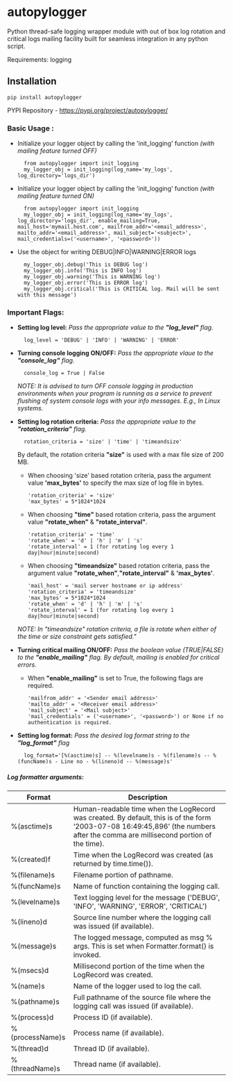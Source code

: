 # autopylogger

Python thread-safe logging wrapper module with out of box log rotation and critical logs mailing facility built for seamless integration in any python script.

Requirements: logging


## Installation

    pip install autopylogger 

PYPI Repository - https://pypi.org/project/autopylogger/


### Basic Usage :

- Initialize your logger object by calling the 'init_logging' function *(with mailing feature turned OFF)*

        from autopylogger import init_logging
        my_logger_obj = init_logging(log_name='my_logs', log_directory='logs_dir')

- Initialize your logger object by calling the 'init_logging' function *(with mailing feature turned ON)*

        from autopylogger import init_logging
        my_logger_obj = init_logging(log_name='my_logs', log_directory='logs_dir', enable_mailing=True, mail_host='mymail.host.com', mailfrom_addr='<email_address>', mailto_addr='<email_address>', mail_subject='<subject>', mail_credentials=('<username>', '<password>'))


- Use the object for writing DEBUG|INFO|WARNING|ERROR logs

        my_logger_obj.debug('This is DEBUG log')
        my_logger_obj.info('This is INFO log')
        my_logger_obj.warning('This is WARNING log')
        my_logger_obj.error('This is ERROR log')
        my_logger_obj.critical('This is CRITICAL log. Mail will be sent with this message')

### Important Flags:

- **Setting log level:** *Pass the appropriate value to the **"log_level"** flag.*

        log_level = 'DEBUG' | 'INFO' | 'WARNING' | 'ERROR'

- **Turning console logging ON/OFF:** *Pass the appropriate vlaue to the **"console_log"** flag.*

        console_log = True | False
    
    *NOTE: It is advised to turn OFF console logging in production environments when your program is running as a service to  prevent flushing of system console logs with your info messages. E.g., In Linux systems.*
    
- **Setting log rotation criteria:** *Pass the appropriate value to the **"rotation_criteria"** flag.*

        rotation_criteria = 'size' | 'time' | 'timeandsize'

  By default, the rotation criteria **"size"** is used with a max file size of 200 MB.
  
  - When choosing 'size' based rotation criteria, pass the argument value **'max_bytes'** to specify the max size of log file in bytes.

        'rotation_criteria' = 'size'
        'max_bytes' = 5*1024*1024

  - When choosing **"time"** based rotation criteria, pass the argument value **"rotate_when"** & **"rotate_interval"**.

        'rotation_criteria' = 'time'
        'rotate_when' = 'd' | 'h' | 'm' | 's'
        'rotate_interval' = 1 (for rotating log every 1 day|hour|minute|second)
  
  - When choosing **"timeandsize"** based rotation criteria, pass the argument value **"rotate_when"**,**"rotate_interval"** & **'max_bytes'**.
        
        'mail_host' = 'mail server hostname or ip address'
        'rotation_criteria' = 'timeandsize'
        'max_bytes' = 5*1024*1024
        'rotate_when' = 'd' | 'h' | 'm' | 's'
        'rotate_interval' = 1 (for rotating log every 1 day|hour|minute|second)
        
  *NOTE: In "timeandsize" rotation criteria, a file is rotate when either of the time or size constraint gets satisfied."*
  
  
- **Turning critical mailing ON/OFF:** *Pass the boolean value (TRUE|FALSE) to the **"enable_mailing"** flag. By default, mailing is enabled for critical errors.*
   
  - When **"enable_mailing"** is set to True, the following flags are required. 

        'mailfrom_addr' = '<Sender email address>'
        'mailto_addr' = '<Receiver email address>'
        'mail_subject' = '<Mail subject>'
        'mail_credentials' = ('<username>', '<password>') or None if no authentication is required.
  

- **Setting log format:** *Pass the desired log format string to the **"log_format"** flag*

        log_format='[%(asctime)s] -- %(levelname)s - %(filename)s -- %(funcName)s - Line no - %(lineno)d -- %(message)s'

##### Log formatter arguments:
   
| Format | Description |
| ------ | ------ |
| %(asctime)s | Human-readable time when the LogRecord was created. By default, this is of the form ‘2003-07-08 16:49:45,896’ (the numbers after the comma are millisecond portion of the time). |
| %(created)f | Time when the LogRecord was created (as returned by time.time()). |
| %(filename)s | Filename portion of pathname. |
| %(funcName)s | Name of function containing the logging call. |
| %(levelname)s | Text logging level for the message ('DEBUG', 'INFO', 'WARNING', 'ERROR', 'CRITICAL') |
| %(lineno)d | Source line number where the logging call was issued (if available). |
| %(message)s | The logged message, computed as msg % args. This is set when Formatter.format() is invoked.|
| %(msecs)d | Millisecond portion of the time when the LogRecord was created. |
| %(name)s | Name of the logger used to log the call. |
| %(pathname)s | Full pathname of the source file where the logging call was issued (if available). |
| %(process)d | Process ID (if available). |
| %(processName)s | Process name (if available). |
| %(thread)d | Thread ID (if available). |
| %(threadName)s | Thread name (if available). |

